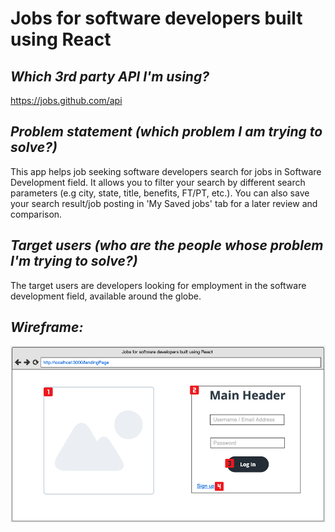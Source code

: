 # Jobs for software developers built using React

## *Which 3rd party API I'm using?*
https://jobs.github.com/api

## *Problem statement (which problem I am trying to solve?)*
This app helps job seeking software developers search for jobs in Software Development field. It allows you to filter your search by different search parameters (e.g city, state, title, benefits, FT/PT, etc.). You can also save your search result/job posting in 'My Saved jobs' tab for a later review and comparison.

## *Target users (who are the people whose problem I'm trying to solve?)*
The target users are developers looking for employment in the software development field, available around the globe.

## *Wireframe:*
![1. Login(LandingPage)](https://github.com/daler-bobojanov/MOD2-Final-Project/blob/master/wireframe/1.Login(LandingPage).png)